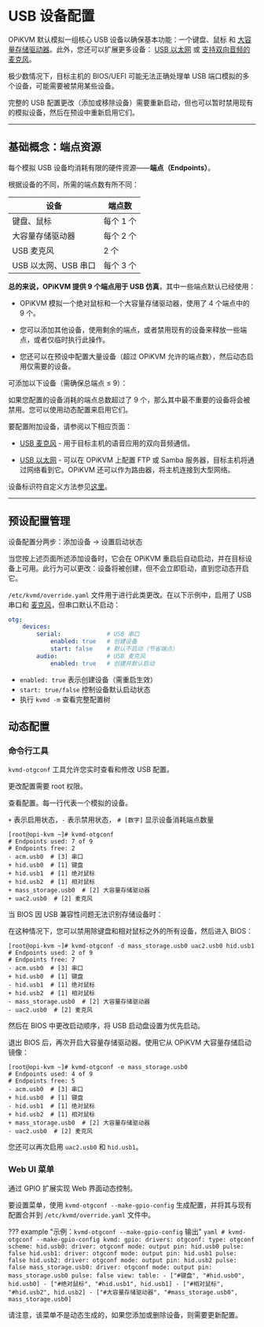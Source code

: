# USB 设备配置

OPiKVM 默认模拟一组核心 USB 设备以确保基本功能：一个键盘、鼠标 和 [大容量存储驱动器](msd.md)。此外，您还可以扩展更多设备： [USB 以太网](usb_ethernet.md) 或 [支持双向音频的麦克风](audio.md)。

极少数情况下，目标主机的 BIOS/UEFI 可能无法正确处理单 USB 端口模拟的多个设备，可能需要被禁用某些设备。

完整的 USB 配置更改（添加或移除设备）需要重新启动，但也可以暂时禁用现有的模拟设备，然后在预设中重新启用它们。

-----

## 基础概念：端点资源

每个模拟 USB 设备均消耗有限的硬件资源——**端点（Endpoints）**。

根据设备的不同，所需的端点数有所不同：

| 设备 | 端点数 |
|------|--------|
| 键盘、鼠标 | 每个 1 个 |
| 大容量存储驱动器 | 每个 2 个 |
| USB 麦克风 | 2 个 |
| USB 以太网、USB 串口 | 每个 3 个 |

**总的来说，OPiKVM 提供 9 个端点用于 USB 仿真**，其中一些端点默认已经使用：

* OPiKVM 模拟一个绝对鼠标和一个大容量存储驱动器，使用了 4 个端点中的 9 个。

* 您可以添加其他设备，使用剩余的端点，或者禁用现有的设备来释放一些端点，或者仅临时执行此操作。

* 您还可以在预设中配置大量设备（超过 OPiKVM 允许的端点数），然后动态启用仅需要的设备。

可添加以下设备（需确保总端点 ≤ 9）：

如果您配置的设备消耗的端点总数超过了 9 个，那么其中最不重要的设备将会被禁用。您可以使用动态配置来启用它们。

要配置附加设备，请参阅以下相应页面：

* [USB 麦克风](audio.md) - 用于目标主机的语音应用的双向音频通信。

* [USB 以太网](usb_ethernet.md) - 可以在 OPiKVM 上配置 FTP 或 Samba 服务器，目标主机将通过网络看到它。OPiKVM 还可以作为路由器，将主机连接到大型网络。

设备标识符自定义方法参见[这里](id.md)。

-----

## 预设配置管理

设备配置分两步：添加设备 → 设置启动状态

当您按上述页面所述添加设备时，它会在 OPiKVM 重启后自动启动，并在目标设备上可用。此行为可以更改：设备将被创建，但不会立即启动，直到您动态开启它。

`/etc/kvmd/override.yaml` 文件用于进行此类更改。在以下示例中，启用了 USB 串口和 [麦克风](audio.md)，但串口默认不启动：

```yaml
otg:
    devices:
        serial:             # USB 串口
            enabled: true   # 创建设备
            start: false    # 默认不启动（节省端点）
        audio:              # USB 麦克风
            enabled: true   # 创建并默认启动
```

* `enabled: true` 表示创建设备（需重启生效）
* `start: true/false` 控制设备默认启动状态
* 执行 `kvmd -m` 查看完整配置树

## 动态配置

### 命令行工具

`kvmd-otgconf` 工具允许您实时查看和修改 USB 配置。

更改配置需要 root 权限。

查看配置。每一行代表一个模拟的设备。

`+` 表示启用状态，`-` 表示禁用状态， `# [数字]` 显示设备消耗端点数量

```console
[root@opi-kvm ~]# kvmd-otgconf
# Endpoints used: 7 of 9
# Endpoints free: 2
- acm.usb0  # [3] 串口
+ hid.usb0  # [1] 键盘
+ hid.usb1  # [1] 绝对鼠标
+ hid.usb2  # [1] 相对鼠标
+ mass_storage.usb0  # [2] 大容量存储驱动器
+ uac2.usb0  # [2] 麦克风
```

当 BIOS 因 USB 兼容性问题无法识别存储设备时：

在这种情况下，您可以禁用除键盘和相对鼠标之外的所有设备，然后进入 BIOS：

```console
[root@opi-kvm ~]# kvmd-otgconf -d mass_storage.usb0 uac2.usb0 hid.usb1
# Endpoints used: 2 of 9
# Endpoints free: 7
- acm.usb0  # [3] 串口
+ hid.usb0  # [1] 键盘
- hid.usb1  # [1] 绝对鼠标
+ hid.usb2  # [1] 相对鼠标
- mass_storage.usb0  # [2] 大容量存储驱动器
- uac2.usb0  # [2] 麦克风
```

然后在 BIOS 中更改启动顺序，将 USB 启动盘设置为优先启动。

退出 BIOS 后，再次开启大容量存储驱动器。使用它从 OPiKVM 大容量存储启动镜像：

```console
[root@opi-kvm ~]# kvmd-otgconf -e mass_storage.usb0
# Endpoints used: 4 of 9
# Endpoints free: 5
- acm.usb0  # [3] 串口
+ hid.usb0  # [1] 键盘
- hid.usb1  # [1] 绝对鼠标
+ hid.usb2  # [1] 相对鼠标
+ mass_storage.usb0  # [2] 大容量存储驱动器
- uac2.usb0  # [2] 麦克风
```

您还可以再次启用 `uac2.usb0` 和 `hid.usb1`。

### Web UI 菜单

通过 GPIO 扩展实现 Web 界面动态控制。

要设置菜单，使用 `kvmd-otgconf --make-gpio-config` 生成配置，并将其与现有配置合并到 `/etc/kvmd/override.yaml` 文件中。

??? example "示例：`kvmd-otgconf --make-gpio-config` 输出"
    ```yaml
    # kvmd-otgconf --make-gpio-config
    kvmd:
        gpio:
            drivers:
                otgconf:
                    type: otgconf
            scheme:
                hid.usb0:
                    driver: otgconf
                    mode: output
                    pin: hid.usb0
                    pulse: false
                hid.usb1:
                    driver: otgconf
                    mode: output
                    pin: hid.usb1
                    pulse: false
                hid.usb2:
                    driver: otgconf
                    mode: output
                    pin: hid.usb2
                    pulse: false
                mass_storage.usb0:
                    driver: otgconf
                    mode: output
                    pin: mass_storage.usb0
                    pulse: false
            view:
                table:
                    - ["#键盘", "#hid.usb0", hid.usb0]
                    - ["#绝对鼠标", "#hid.usb1", hid.usb1]
                    - ["#相对鼠标", "#hid.usb2", hid.usb2]
                    - ["#大容量存储驱动器", "#mass_storage.usb0", mass_storage.usb0]
    ```

请注意，该菜单不是动态生成的，如果您添加或删除设备，则需要更新配置。
